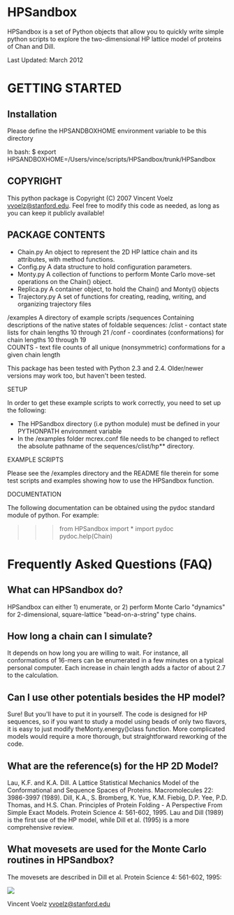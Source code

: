 HPSandbox
===============

HPSandbox is a set of Python objects that allow you to quickly write simple python scripts
to explore the two-dimensional HP lattice model of proteins of Chan and Dill.


Last Updated:  March 2012

GETTING STARTED
===============

Installation
---------------

Please define the HPSANDBOXHOME environment variable to be this directory 

In bash: $ export HPSANDBOXHOME=/Users/vince/scripts/HPSandbox/trunk/HPSandbox

COPYRIGHT
---------------
This python package is Copyright (C) 2007 Vincent Voelz <vvoelz@stanford.edu>.
Feel free to modify this code as needed, as long as you can keep it publicly available!



PACKAGE CONTENTS
---------------

  * Chain.py           An object to represent the 2D HP lattice chain and its attributes, with method functions.
  * Config.py          A data structure to hold configuration parameters.
  * Monty.py           A collection of functions to perform Monte Carlo move-set operations on the Chain() object.
  * Replica.py         A container object, to hold the Chain() and Monty() objects
  * Trajectory.py      A set of functions for creating, reading, writing, and organizing trajectory files

/examples          A directory of example scripts
/sequences         Containing descriptions of the native states of foldable sequences:
                       /clist - contact state lists for chain lengths 10 through 21
                       /conf  - coordinates (conformations) for chain lengths 10 through 19    
                       COUNTS - text file counts of all unique (nonsymmetric) conformations for a given chain length

This package has been tested with Python 2.3 and 2.4.   Older/newer versions may work too, but haven't been tested.

         
SETUP

In order to get these example scripts to work correctly, you need to set up the following:

  *  The HPSandbox directory (i.e python module) must be defined in your PYTHONPATH environment variable
  *  In the /examples folder mcrex.conf file needs to be changed to reflect the absolute pathname
   of the sequences/clist/hp**  directory.



EXAMPLE SCRIPTS

Please see the /examples directory and the README file therein for some test scripts and examples showing
how to use the HPSandbox function.


DOCUMENTATION

The following documentation can be obtained using the pydoc standard module of python. For example:

 >>> from HPSandbox import *
 >>> import pydoc
 >>> pydoc.help(Chain)

Frequently Asked Questions (FAQ)
===============

What can HPSandbox do?
----------------------
HPSandbox can either 1) enumerate, or 2) perform Monte Carlo "dynamics" for 2-dimensional, square-lattice "bead-on-a-string" type chains.

How long a chain can I simulate?
----------------------
It depends on how long you are willing to wait. For instance, all conformations of 16-mers can be enumerated in a few minutes on a typical personal computer. Each increase in chain length adds a factor of about 2.7 to the calculation.

Can I use other potentials besides the HP model?
----------------------
Sure! But you'll have to put it in yourself. The code is designed for HP sequences, so if you want to study a model using beads of only two flavors, it is easy to just modify theMonty.energy()class function. More complicated models would require a more thorough, but straightforward reworking of the code.

What are the reference(s) for the HP 2D Model?
----------------------
Lau, K.F. and K.A. Dill. A Lattice Statistical Mechanics Model of the Conformational and Sequence Spaces of Proteins. Macromolecules 22: 3986-3997 (1989).
Dill, K.A., S. Bromberg, K. Yue, K.M. Fiebig, D.P. Yee, P.D. Thomas, and H.S. Chan. Principles of Protein Folding - A Perspective From Simple Exact Models. Protein Science 4: 561-602, 1995.
Lau and Dill (1989) is the first use of the HP model, while Dill et al. (1995) is a more comprehensive review.

What movesets are used for the Monte Carlo routines in HPSandbox?
----------------------
The movesets are described in Dill et al. Protein Science 4: 561-602, 1995:

<img src="http://dillgroup.stonybrook.edu/images/code-and-toys/hp-sandbox/movesets.png">


Vincent Voelz
vvoelz@stanford.edu

